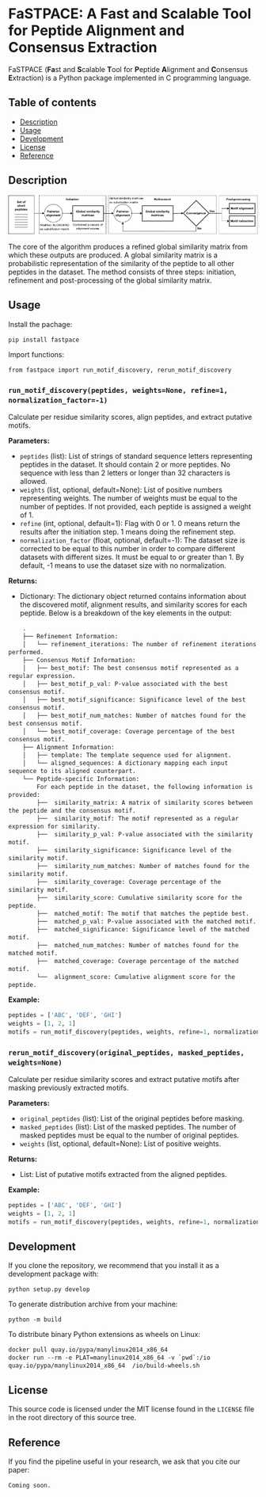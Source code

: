 # FaSTPACE: A Fast and Scalable Tool for Peptide Alignment and Consensus Extraction

FaSTPACE (**Fa**st and **S**calable **T**ool for **P**eptide **A**lignment and **C**onsensus **E**xtraction) is a Python package implemented in C programming language.

## Table of contents
* [Description](#description)
* [Usage](#usage)
* [Development](#Development)
* [License](#license)
* [Reference](#reference)

## Description

![FaSTPACE algorithm](https://raw.githubusercontent.com/hkotb/fastpace/master/img/algorithm.png)

The core of the algorithm produces a refined global similarity matrix from which these outputs are produced. A global similarity matrix is a probabilistic representation of the similarity of the peptide to all other peptides in the dataset. The method consists of three steps: initiation, refinement and post-processing of the global similarity matrix.

## Usage

Install the pachage:
```
pip install fastpace
```

Import functions:
```
from fastpace import run_motif_discovery, rerun_motif_discovery
```

### `run_motif_discovery(peptides, weights=None, refine=1, normalization_factor=-1)`

Calculate per residue similarity scores, align peptides, and extract putative motifs.

**Parameters:**
- `peptides` (list): List of strings of standard sequence letters representing peptides in the dataset. It should contain 2 or more peptides. No sequence with less than 2 letters or longer than 32 characters is allowed.
- `weights` (list, optional, default=None): List of positive numbers representing weights. The number of weights must be equal to the number of peptides. If not provided, each peptide is assigned a weight of 1.
- `refine` (int, optional, default=1): Flag with 0 or 1. 0 means return the results after the initiation step. 1 means doing the refinement step.
- `normalization_factor` (float, optional, default=-1): The dataset size is corrected to be equal to this number in order to compare different datasets with different sizes. It must be equal to or greater than 1. By default, -1 means to use the dataset size with no normalization.

**Returns:**
- Dictionary: The dictionary object returned contains information about the discovered motif, alignment results, and similarity scores for each peptide. Below is a breakdown of the key elements in the output:
```
    .
    ├── Refinement Information:
    │   └── refinement_iterations: The number of refinement iterations performed.
    ├── Consensus Motif Information:
    │   ├── best_motif: The best consensus motif represented as a regular expression.
    │   ├── best_motif_p_val: P-value associated with the best consensus motif.
    │   ├── best_motif_significance: Significance level of the best consensus motif.
    │   ├── best_motif_num_matches: Number of matches found for the best consensus motif.
    │   └── best_motif_coverage: Coverage percentage of the best consensus motif.
    ├── Alignment Information: 
    │   ├── template: The template sequence used for alignment.
    │   └── aligned_sequences: A dictionary mapping each input sequence to its aligned counterpart.
    └── Peptide-specific Information:
        For each peptide in the dataset, the following information is provided:
        ├──  similarity_matrix: A matrix of similarity scores between the peptide and the consensus motif.
        ├──  similarity_motif: The motif represented as a regular expression for similarity.
        ├──  similarity_p_val: P-value associated with the similarity motif.
        ├──  similarity_significance: Significance level of the similarity motif.
        ├──  similarity_num_matches: Number of matches found for the similarity motif.
        ├──  similarity_coverage: Coverage percentage of the similarity motif.
        ├──  similarity_score: Cumulative similarity score for the peptide.
        ├──  matched_motif: The motif that matches the peptide best.
        ├──  matched_p_val: P-value associated with the matched motif.
        ├──  matched_significance: Significance level of the matched motif.
        ├──  matched_num_matches: Number of matches found for the matched motif.
        ├──  matched_coverage: Coverage percentage of the matched motif.
        └──  alignment_score: Cumulative alignment score for the peptide.
```
**Example:**
```python
peptides = ['ABC', 'DEF', 'GHI']
weights = [1, 2, 1]
motifs = run_motif_discovery(peptides, weights, refine=1, normalization_factor=100)
```

### `rerun_motif_discovery(original_peptides, masked_peptides, weights=None)`

Calculate per residue similarity scores and extract putative motifs after masking previously extracted motifs.

**Parameters:**
- `original_peptides` (list): List of the original peptides before masking.
- `masked_peptides` (list): List of the masked peptides. The number of masked peptides must be equal to the number of original peptides.
- `weights` (list, optional, default=None): List of positive weights.

**Returns:**
- List: List of putative motifs extracted from the aligned peptides.

**Example:**
```python
peptides = ['ABC', 'DEF', 'GHI']
weights = [1, 2, 1]
motifs = run_motif_discovery(peptides, weights, refine=1, normalization_factor=100)
```

## Development

If you clone the repository, we recommend that you install it as a development package with:
```
python setup.py develop
```

To generate distribution archive from your machine:
```
python -m build
```

To distribute binary Python extensions as wheels on Linux:
```
docker pull quay.io/pypa/manylinux2014_x86_64
docker run --rm -e PLAT=manylinux2014_x86_64 -v `pwd`:/io quay.io/pypa/manylinux2014_x86_64  /io/build-wheels.sh
```

## License

This source code is licensed under the MIT license found in the `LICENSE` file in the root directory of this source tree.

## Reference

If you find the pipeline useful in your research, we ask that you cite our paper:
```
Coming soon.
```

